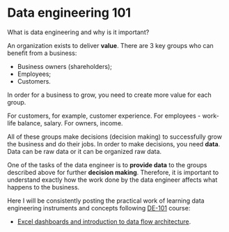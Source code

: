 # Data engineering 101
What is data engineering and why is it important?  

An organization exists to deliver **value**. There are 3 key groups who can benefit from a business:
- Business owners (shareholders);
- Employees;
- Customers.

In order for a business to grow, you need to create more value for each group.  

For customers, for example, customer experience. For employees - work-life balance, salary. For owners, income.  

All of these groups make decisions (decision making) to successfully grow the business and do their jobs. In order to make decisions, you need **data**. Data can be raw data or it can be organized raw data.  

One of the tasks of the data engineer is to **provide data** to the groups described above for further **decision making**. Therefore, it is important to understand exactly how the work done by the data engineer affects what happens to the business.  

Here I will be consistently posting the practical work of learning data engineering instruments and concepts following [DE-101](https://github.com/Data-Learn/data-engineering/blob/master/DE%20-%20101%20Guide.md) course:
- [Excel dashboards and introduction to data flow architecture](https://github.com/atsterq/DE-101/blob/main/Module1/Module1.md).  
